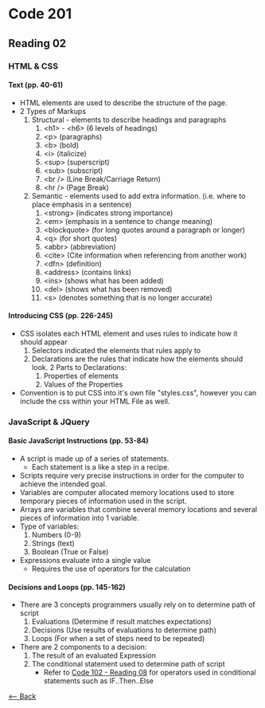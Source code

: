 # Code 201
## Reading 02

### HTML & CSS
#### Text (pp. 40-61)
* HTML elements are used to describe the structure of the page.
* 2 Types of Markups
    1. Structural - elements to describe headings and paragraphs
        1. \<h1\> - \<h6\> (6 levels of headings)
        1. \<p\> (paragraphs)
        1. \<b\> (bold)
        1. \<i\> (italicize)
        1. \<sup\> (superscript)
        1. \<sub\> (subscript)
        1. \<br /\> (Line Break/Carriage Return)
        1. \<hr /\> (Page Break)
    1. Semantic - elements used to add extra information. (i.e. where to place emphasis in a sentence)
        1. \<strong\> (indicates strong importance)
        1. \<em\> (emphasis in a sentence to change meaning)
        1. \<blockquote\> (for long quotes around a paragraph or longer)
        1. \<q\> (for short quotes)
        1. \<abbr\> (abbreviation)
        1. \<cite\> (Cite information when referencing from another work)
        1. \<dfn\> (definition)
        1. \<address\> (contains links)
        1. \<ins\> (shows what has been added)
        1. \<del\> (shows what has been removed)
        1. \<s\> (denotes something that is no longer accurate)

#### Introducing CSS (pp. 226-245)
* CSS isolates each HTML element and uses rules to indicate how it should appear
    1. Selectors indicated the elements that rules apply to
    1. Declarations are the rules that indicate how the elements should look.  2 Parts to Declarations:
        1. Properties of elements 
        2. Values of the Properties
* Convention is to put CSS into it's own file "styles.css", however you can include the css within your HTML File as well.

### JavaScript & JQuery
#### Basic JavaScript Instructions (pp. 53-84)
* A script is made up of a series of statements.
    * Each statement is a like a step in a recipe.
* Scripts require very precise instructions in order for the computer to achieve the intended goal.
* Variables are computer allocated memory locations used to store temporary pieces of information used in the script.
* Arrays are variables that combine several memory locations and several pieces of information into 1 variable.
* Type of variables:
    1. Numbers (0-9)
    1. Strings (text)
    1. Boolean (True or False)
* Expressions evaluate into a single value
    * Requires the use of operators for the calculation

#### Decisions and Loops (pp. 145-162)
* There are 3 concepts programmers usually rely on to determine path of script
    1. Evaluations (Determine if result matches expectations)
    1. Decisions (Use results of evaluations to determine path)
    1. Loops (For when a set of steps need to be repeated)
* There are 2 components to a decision:
    1. The result of an evaluated Expression
    1. The conditional statement used to determine path of script
        * Refer to [Code 102 - Reading 08](Operators_and_Loops.md) for operators used in conditional statements such as IF..Then..Else

[<-- Back](README.md)